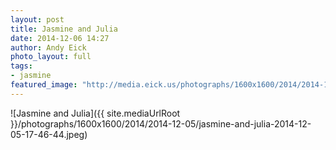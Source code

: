 ```yaml
---
layout: post
title: Jasmine and Julia
date: 2014-12-06 14:27
author: Andy Eick
photo_layout: full
tags: 
- jasmine
featured_image: "http://media.eick.us/photographs/1600x1600/2014/2014-12-05/jasmine-and-julia-2014-12-05-17-46-44.jpeg"
---
```

![Jasmine and Julia]({{ site.mediaUrlRoot }}/photographs/1600x1600/2014/2014-12-05/jasmine-and-julia-2014-12-05-17-46-44.jpeg)
